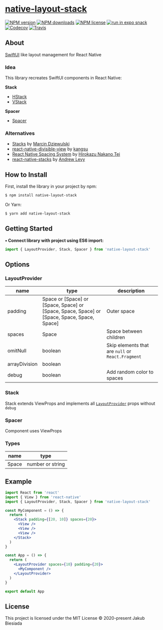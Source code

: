 # [native-layout-stack](https://github.com/native-ly/native-layout-stack)

[![NPM version](https://img.shields.io/npm/v/native-layout-stack?style=flat-square)](https://www.npmjs.com/package/native-layout-stack)
[![NPM downloads](https://img.shields.io/npm/dm/native-layout-stack?style=flat-square)](https://www.npmjs.com/package/native-layout-stack)
[![NPM license](https://img.shields.io/npm/l/native-layout-stack?style=flat-square)](https://www.npmjs.com/package/native-layout-stack)
[![run in expo snack](https://img.shields.io/badge/Run%20in%20Snack-4630EB?style=flat-square&logo=EXPO&labelColor=FFF&logoColor=000)](https://snack.expo.io/@jbiesiada/native-layout-stack)
[![Codecov](https://img.shields.io/codecov/c/github/native-ly/native-layout-stack?style=flat-square)](https://codecov.io/gh/native-ly/native-layout-stack)
[![Travis](https://img.shields.io/travis/com/native-ly/native-layout-stack/main?style=flat-square)](https://app.travis-ci.com/github/native-ly/native-layout-stack)

## About

[SwiftUI](https://developer.apple.com/xcode/swiftui/) like layout management for React Native

### Idea

This library recreates SwiftUI components in React Native:

**Stack**

- [HStack](https://developer.apple.com/documentation/swiftui/hstack/)
- [VStack](https://developer.apple.com/documentation/swiftui/vstack/)

**Spacer**

- [Spacer](https://developer.apple.com/documentation/swiftui/spacer/)

### Alternatives

- [Stacks](https://github.com/mobily/stacks/) by [Marcin Dziewulski](https://github.com/mobily/)
- [react-native-divisible-view](https://github.com/kangsu-dev/react-native-divisible-view/) by [kangsu](https://github.com/kangsu-dev/)
- [React Native Spacing System](https://github.com/hirokazutei/react-native-spacing-system/) by [Hirokazu Nakano Tei](https://github.com/hirokazutei/)
- [react-native-stacks](https://github.com/andrew-levy/react-native-stacks/) by [Andrew Levy](https://github.com/andrew-levy/)

## How to Install

First, install the library in your project by npm:

```sh
$ npm install native-layout-stack
```

Or Yarn:

```sh
$ yarn add native-layout-stack
```

## Getting Started

**• Connect library with project using ES6 import:**

```js
import { LayoutProvider, Stack, Spacer } from 'native-layout-stack'
```

## Options

### LayoutProvider

| **name**      | **type**                                                                                    | **description**                                   |
| ------------- | ------------------------------------------------------------------------------------------- | ------------------------------------------------- |
| padding       | Space or [Space] or [Space, Space] or [Space, Space, Space] or [Space, Space, Space, Space] | Outer space                                       |
| spaces        | Space                                                                                       | Space between children                            |
| omitNull      | boolean                                                                                     | Skip elements that are `null` or `React.Fragment` |
| arrayDivision | boolean                                                                                     |                                                   |
| debug         | boolean                                                                                     | Add random color to spaces                        |

### Stack

Stack extends ViewProps and implements all [`LayoutProvider`](#layoutprovider) props without `debug`

### Spacer

Component uses ViewProps

### Types

| **name** | **type**         |
| -------- | ---------------- |
| Space    | number or string |

## Example

```jsx
import React from 'react'
import { View } from 'react-native'
import { LayoutProvider, Stack, Spacer } from 'native-layout-stack'

const MyComponent = () => {
  return (
    <Stack padding={[20, 10]} spaces={20}>
      <View />
      <View />
      <View />
    </Stack>
  )
}

const App = () => {
  return (
    <LayoutProvider spaces={10} padding={20}>
      <MyComponent />
    </LayoutProvider>
  )
}

export default App
```

## License

This project is licensed under the MIT License © 2020-present Jakub Biesiada
